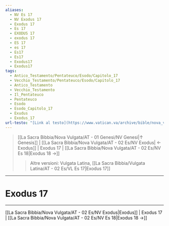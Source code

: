 ```yaml
---
aliases:
  - NV Es 17
  - NV Exodus 17
  - Exodus 17
  - Es 17
  - EXODUS 17
  - exodus 17
  - ES 17
  - es 17
  - Es17
  - Es17
  - Exodus17
  - Exodus17
tags:
  - Antico_Testamento/Pentateuco/Esodo/Capitolo_17
  - Vecchio_Testamento/Pentateuco/Esodo/Capitolo_17
  - Antico_Testamento
  - Vecchio_Testamento
  - Il_Pentateuco
  - Pentateuco
  - Esodo
  - Esodo_Capitolo_17
  - Exudus
  - Exodus_17
url-testo: "[Link al testo](https://www.vatican.va/archive/bible/nova_vulgata/documents/nova-vulgata_vt_exodus_lt.html)"
---
```


> [[La Sacra Bibbia/Nova Vulgata/AT - 01 Genesi/NV Genesi|↑ Genesis]] | [[La Sacra Bibbia/Nova Vulgata/AT - 02 Es/NV Exodus| ← Exodus]] <span class="bianco">| Exodus 17 |</span> [[La Sacra Bibbia/Nova Vulgata/AT - 02 Es/NV Es 18|Exodus 18 →]]
>> <span class="verde">Altre versioni:</span>
>> Vulgata Latina, [[La Sacra Bibbia/Vulgata Latina/AT - 02 Es/VL Es 17|Exodus 17]]

---

# Exodus 17

---

[[La Sacra Bibbia/Nova Vulgata/AT - 02 Es/NV Exodus|Exodus]] | Exodus 17 | [[La Sacra Bibbia/Nova Vulgata/AT - 02 Es/NV Es 18|Exodus 18 →]]